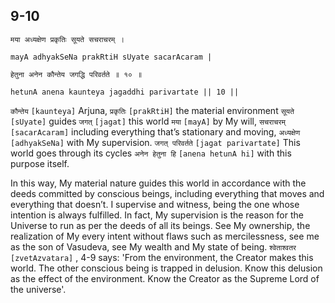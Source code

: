 ## 9-10


```shloka-sa
मया अध्यक्षेण प्रकृतिः सूयते सचराचरम् ।
```
```shloka-sa-hk
mayA adhyakSeNa prakRtiH sUyate sacarAcaram |
```
```shloka-sa
हेतुना अनेन कौन्तेय जगद्धि परिवर्तते ॥ १० ॥
```
```shloka-sa-hk
hetunA anena kaunteya jagaddhi parivartate || 10 ||
```

`कौन्तेय` `[kaunteya]` Arjuna, `प्रकृतिः` `[prakRtiH]` the material environment `सूयते` `[sUyate]` guides `जगत्` `[jagat]` this world `मया` `[mayA]` by My will, `सचराचरम्` `[sacarAcaram]` including everything that’s stationary and moving, `अध्यक्षेण` `[adhyakSeNa]` with My supervision. `जगत् परिवर्तते` `[jagat parivartate]` This world goes through its cycles `अनेन हेतुना हि` `[anena hetunA hi]` with this purpose itself.

In this way, My material nature guides this world in accordance with the deeds committed by conscious beings, including everything that moves and everything that doesn’t. I supervise and witness, being the one whose intention is always fulfilled.
In fact, My supervision is the reason for the Universe to run as per the deeds of all its beings. See My ownership, the realization of My every intent without flaws such as mercilessness, see me as the son of Vasudeva, see My wealth and My state of being.
`श्वेताश्वतर` `[zvetAzvatara]` , 4-9 says: 'From the environment, the Creator makes this world. The other conscious being is trapped in delusion. Know this delusion as the effect of the environment. Know the Creator as the Supreme Lord of the universe'.

